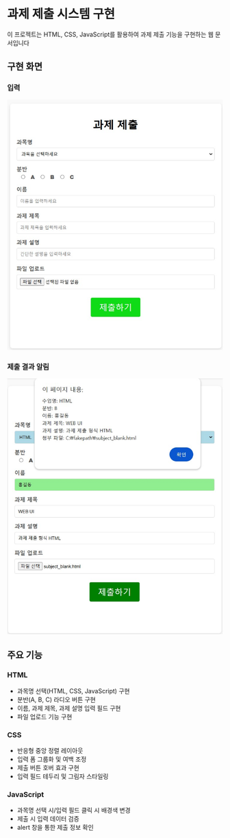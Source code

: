 # 과제 제출 시스템 구현
이 프로젝트는 HTML, CSS, JavaScript를 활용하여 과제 제출 기능을 구현하는 웹 문서입니다

## 구현 화면
### 입력 
![subject_submit_result](/images/subject_submit_result.jpg)

### 제출 결과 알림
![subject_submit_result](/images/subject_submit_result2.jpg)

## 주요 기능
### HTML
- 과목명 선택(HTML, CSS, JavaScript) 구현
- 분반(A, B, C) 라디오 버튼 구현
- 이름, 과제 제목, 과제 설명 입력 필드 구현 
- 파일 업로드 기능 구현

### CSS
- 반응형 중앙 정렬 레이아웃
- 입력 폼 그룹화 및 여백 조정
- 제출 버튼 호버 효과 구현
- 입력 필드 테두리 및 그림자 스타일링

### JavaScript
- 과목명 선택 시/입력 필드 클릭 시 배경색 변경
- 제출 시 입력 데이터 검증
- alert 창을 통한 제출 정보 확인
